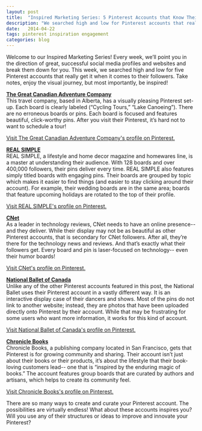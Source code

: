 ```yaml
---
layout: post
title:  "Inspired Marketing Series: 5 Pinterest Accounts that Know Their Audience"
description: "We searched high and low for Pinterest accounts that really get it when it comes to their followers. Take notes, enjoy the visual journey and be inspired!"
date:   2014-04-22
tags: pinterest inspiration engagement
categories: blog 
---
```


Welcome to our Inspired Marketing Series! Every week, we’ll point you in the direction of great, successful social media profiles and websites and break them down for you. This week, we searched high and low for five Pinterest accounts that really get it when it comes to their followers. Take notes, enjoy the visual journey, but most importantly, be inspired!  
 
**[The Great Canadian Adventure Company](http://www.pinterest.com/adventurescom/)**<br>
This travel company, based in Alberta, has a visually pleasing Pinterest set-up. Each board is clearly labeled (“Cycling Tours,” “Lake Canoeing”). There are no erroneous boards or pins. Each board is focused and features beautiful, click-worthy pins. After you visit their Pinterest, it’s hard not to want to schedule a tour!

<a data-pin-do="embedUser" href="http://www.pinterest.com/adventurescom/" data-pin-scale-width="80" data-pin-scale-height="320" data-pin-board-width="647">Visit The Great Canadian Adventure Company's profile on Pinterest.</a>
<script type="text/javascript" async src="//assets.pinterest.com/js/pinit.js"></script>

**[REAL SIMPLE](http://www.pinterest.com/realsimple/)**<br>
REAL SIMPLE, a lifestyle and home decor magazine and homewares line, is a master at understanding their audience. With 128 boards and over 400,000 followers, their pins deliver every time. REAL SIMPLE also features simply titled boards with engaging pins. Their boards are grouped by topic which makes it easier to find things (and easier to stay clicking around their account). For example, their wedding boards are in the same area; boards that feature upcoming holidays are rotated to the top of their profile.

<a data-pin-do="embedUser" href="http://www.pinterest.com/realsimple/" data-pin-scale-width="80" data-pin-scale-height="320" data-pin-board-width="647">Visit REAL SIMPLE's profile on Pinterest.</a>
  
**[CNet](http://www.pinterest.com/cnet/)**<br>
As a leader in technology reviews, CNet needs to have an online presence-- and they deliver. While their display may not be as beautiful as other Pinterest accounts, that is secondary for CNet followers. After all, they’re there for the technology news and reviews. And that’s exactly what their followers get. Every board and pin is laser-focused on technology-- even their humor boards!

<a data-pin-do="embedUser" href="http://www.pinterest.com/cnet/" data-pin-scale-width="80" data-pin-scale-height="320" data-pin-board-width="647">Visit CNet's profile on Pinterest.</a>

**[National Ballet of Canada](http://www.pinterest.com/nationalballet/)**<br>
Unlike any of the other Pinterest accounts featured in this post, the National Ballet uses their Pinterest account in a vastly different way. It is an interactive display case of their dancers and shows. Most of the pins do not link to another website; instead, they are photos that have been uploaded directly onto Pinterest by their account. While that may be frustrating for some users who want more information, it works for this kind of account.

<a data-pin-do="embedUser" href="http://www.pinterest.com/nationalballet/" data-pin-scale-width="80" data-pin-scale-height="320" data-pin-board-width="647">Visit National Ballet of Canada's profile on Pinterest.</a>

**[Chronicle Books](http://www.pinterest.com/chroniclebooks/)**<br>
Chronicle Books, a publishing company located in San Francisco, gets that Pinterest is for growing community and sharing.  Their account isn’t just about their books or their products, it’s about the lifestyle that their book-loving customers lead-- one that is “inspired by the enduring magic of books.” The account features group boards that are curated by authors and artisans, which helps to create its community feel.

<a data-pin-do="embedUser" href="http://www.pinterest.com/chroniclebooks/" data-pin-scale-width="80" data-pin-scale-height="320" data-pin-board-width="647">Visit Chronicle Books's profile on Pinterest.</a>

There are so many ways to create and curate your Pinterest account. The possibilities are virtually endless! What about these accounts inspires you? Will you use any of their structures or ideas to improve and innovate your Pinterest?